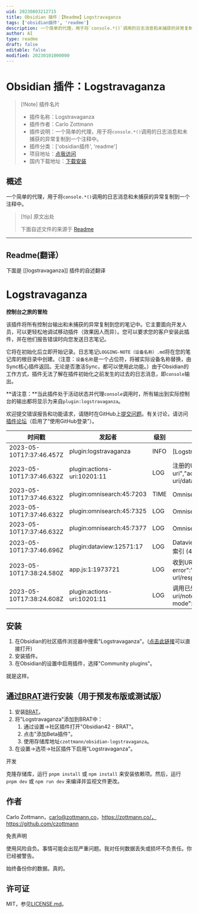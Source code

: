 ```yaml
---
uid: 20230803212715
title: Obsidian 插件：【Readme】Logstravaganza
tags: ['obsidian插件', 'readme']
description: 一个简单的代理，用于将`console.*()`调用的日志消息和未捕获的异常复制到一个注释中。
author: AI
type: readme
draft: false
editable: false
modified: 20230101000000
---
```


# Obsidian 插件：Logstravaganza

> [!Note] 插件名片
> - 插件名称：Logstravaganza
> - 插件作者：Carlo Zottmann
> - 插件说明：一个简单的代理，用于将`console.*()`调用的日志消息和未捕获的异常复制到一个注释中。
> - 插件分类：['obsidian插件', 'readme']
> - 项目地址：[点我访问](https://github.com/czottmann/obsidian-logstravaganza)
> - 国内下载地址：[下载安装](https://pkmer.cn/products/plugin/pluginMarket/?logstravaganza)

## 概述

一个简单的代理，用于将`console.*()`调用的日志消息和未捕获的异常复制到一个注释中。



> [!tip] 原文出处
> 
>下面自述文件的来源于 [Readme](https://ghproxy.net/https://raw.githubusercontent.com/czottmann/obsidian-logstravaganza/main/README.md)
> 

---

## Readme(翻译）

下面是 [[logstravaganza]] 插件的自述翻译



# Logstravaganza
**控制台之旅的冒险**

该插件将所有控制台输出和未捕获的异常复制到您的笔记中。它主要面向开发人员，可以更轻松地调试移动插件（效果因人而异）。您可以要求您的客户安装此插件，并在他们报告错误时向您发送日志笔记。

它将在初始化后立即开始记录。日志笔记`LOGGING-NOTE（设备名称）.md`将在您的笔记库的根目录中创建。（注意：`设备名称`是一个占位符，将被实际设备名称替换，由Sync核心插件返回。无论是否激活Sync，都可以使用此功能。）由于Obsidian的工作方式，插件无法了解在插件初始化之前发生的过去的日志消息，即`console`输出。

**请注意：**当此插件处于活动状态并代理`console`调用时，所有输出到实际控制台的输出都将显示为来自`plugin:logstravaganza`。

欢迎提交错误报告和功能请求，请随时在GitHub上[提交问题](https://github.com/czottmann/obsidian-logstravaganza/issues)。有关讨论，请访问[插件论坛](https://forum.actions.work/c/logstravaganza-obsidian-plugin/8)（启用了“使用GitHub登录”）。

| 时间戳 | 发起者 | 级别 | 消息 |
| --------- | ---------- | ----- | ------- |
| 2023-05-10T17:37:46.457Z | plugin:logstravaganza | INFO | [Logstravaganza] 代理设置完成 (v1.1.1) |
| 2023-05-10T17:37:46.632Z | plugin:actions-uri:10201:11 | LOG | 注册的URI处理程序: ["actions-uri","actions-uri/dataview","actions-uri/dataview/table-query", ……… |
| 2023-05-10T17:37:46.632Z | plugin:omnisearch:45:7203 | TIME | Omnisearch - 总索引时间 |
| 2023-05-10T17:37:46.632Z | plugin:omnisearch:45:7325 | LOG | Omnisearch - 共计42个文件 |
| 2023-05-10T17:37:46.632Z | plugin:omnisearch:45:7377 | LOG | Omnisearch - Omnisearch - 缓存已启用 |
| 2023-05-10T17:37:46.696Z | plugin:dataview:12571:17 | LOG | Dataview: 所有42个文件已在0.065秒内完成索引 (40个缓存，0个跳过)。 |
| 2023-05-10T17:38:24.580Z | app.js:1:1973721 | LOG | 收到URL操作 {"if-exists":"skip","x-error":"actions-for-obsidian://x-callback-url/response? ……… |
| 2023-05-10T17:38:24.608Z | plugin:actions-uri:10201:11 | LOG | 调用已处理: {"params":{"action":"actions-uri/note/create","vault":"Testbed","debug-mode":false, ……… |

## 安装

1. 在Obsidian的社区插件浏览器中搜索"Logstravaganza"。([点击此链接](https://obsidian.md/plugins?id=zottmann)可以直接打开)
2. 安装插件。
3. 在Obsidian的设置中启用插件，选择"Community plugins"。

就是这样。

## 通过<abbr title="Beta Reviewers Auto-update Tester">BRAT</abbr>进行安装（用于预发布版或测试版）

1. 安装[BRAT](https://github.com/TfTHacker/obsidian42-brat)。
2. 将"Logstravaganza"添加到BRAT中：
    1. 通过设置→社区插件打开"Obsidian42 - BRAT"。
    2. 点击"添加Beta插件"。
    3. 使用存储库地址`czottmann/obsidian-logstravaganza`。
3. 在设置→选项→社区插件下启用"Logstravaganza"。

开发

克隆存储库，运行 `pnpm install` 或 `npm install` 来安装依赖项。然后，运行 `pnpm dev` 或 `npm run dev` 来编译并监视文件更改。

## 作者

Carlo Zottmann，<carlo@zottmann.co>，https://zottmann.co/，https://github.com/czottmann

免责声明

使用风险自负。事情可能会出现严重问题。我对任何数据丢失或损坏不负责任。你已经被警告。

始终备份你的数据。真的。

## 许可证

MIT，参见[LICENSE.md](LICENSE.md)。




